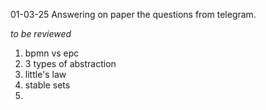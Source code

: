01-03-25
Answering on paper the questions from telegram.

*to be reviewed*
1. bpmn vs epc
2. 3 types of abstraction
3. little's law
4. stable sets
5. 





